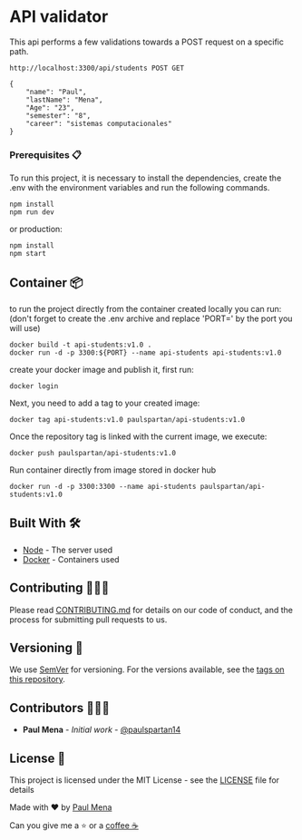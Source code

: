 # API validator

This api performs a few validations towards a POST request on a specific path.

```
http://localhost:3300/api/students POST GET
```

```
{
    "name": "Paul",
    "lastName": "Mena",
    "Age": "23",
    "semester": "8",
    "career": "sistemas computacionales"
}
```

### Prerequisites :clipboard:

To run this project, it is necessary to install the dependencies, create the .env with the environment variables and run the following commands.

```
npm install
npm run dev
```

or production:

```
npm install
npm start
```

## Container :package:

to run the project directly from the container created locally you can run: (don't forget to create the .env archive and replace 'PORT='
by the port you will use)

```
docker build -t api-students:v1.0 . 
docker run -d -p 3300:${PORT} --name api-students api-students:v1.0
```

create your docker image and publish it, first run:
```
docker login
```

Next, you need to add a tag to your created image:

```
docker tag api-students:v1.0 paulspartan/api-students:v1.0
```

Once the repository tag is linked with the current image, we execute:

```
docker push paulspartan/api-students:v1.0
```
Run container directly from image stored in docker hub

```
docker run -d -p 3300:3300 --name api-students paulspartan/api-students:v1.0
```

## Built With :hammer_and_wrench:

* [Node](https://nodejs.org/es/) - The server used
* [Docker](https://www.docker.com/) - Containers used


## Contributing :family_man_man_boy:

Please read [CONTRIBUTING.md](https://www.aaaimx.org/cod) for details on our code of conduct, and the process for submitting pull requests to us.

## Versioning :triangular_flag_on_post:

We use [SemVer](http://semver.org/) for versioning. For the versions available, see the [tags on this repository](https://github.com/your/project/tags). 

## Contributors :family_man_man_boy:

- **Paul Mena** - _Initial work_ - [@paulspartan14](https://github.com/paulspartan14)

## License :page_facing_up:

This project is licensed under the MIT License - see the [LICENSE](LICENSE) file for details

Made with ❤️ by [Paul Mena](https://github.com/paulspartan14) 

Can you give me a ⭐ or a [coffee ☕](https://www.paypal.com/donate?hosted_button_id=UB7C36H6WY6Q4) 
